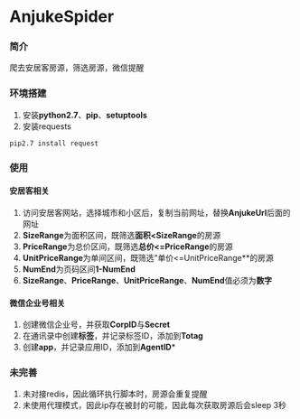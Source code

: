 # AnjukeSpider
### 简介
爬去安居客房源，筛选房源，微信提醒
### 环境搭建
1. 安装**python2.7**、**pip**、**setuptools**    
2. 安装requests   
```shell
pip2.7 install request
```
### 使用
#### 安居客相关
1. 访问安居客网站，选择城市和小区后，复制当前网址，替换**AnjukeUrl**后面的网址   
2. **SizeRange**为面积区间，既筛选**面积<SizeRange**的房源   
3. **PriceRange**为总价区间，既筛选**总价<=PriceRange**的房源     
4. **UnitPriceRange**为单间区间，既筛选"单价<=UnitPriceRange**的房源    
5. **NumEnd**为页码区间**1-NumEnd** 
6. **SizeRange**、**PriceRange**、**UnitPriceRange**、**NumEnd**值必须为**数字**     
#### 微信企业号相关   
1. 创建微信企业号，并获取**CorpID**与**Secret**   
2. 在通讯录中创建**标签**，并记录标签ID，添加到**Totag**     
3. 创建**app**，并记录应用ID，添加到**AgentID***    
### 未完善  
1. 未对接redis，因此循环执行脚本时，房源会重复提醒  
2. 未使用代理模式，因此ip存在被封的可能，因此每次获取房源后会sleep 3秒  
